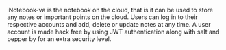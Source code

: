 iNotebook-va is the notebook on the cloud, that is it can be used to store any notes or important points on the cloud.
Users can log in to their respective accounts and add, delete or update notes at any time.
A user account is made hack free by using JWT authentication along with salt and pepper by for an extra security level.

